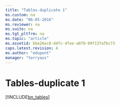 ```yaml
---
title: "Tables-duplicate 1"
ms.custom: na
ms.date: "06-05-2016"
ms.reviewer: na
ms.suite: na
ms.tgt_pltfrm: na
ms.topic: "article"
ms.assetid: bbe26ec8-d4fc-4fee-a070-99f137afbc73
caps.latest.revision: 4
ms.author: "edupont"
manager: "terryaus"
---
```

# Tables-duplicate 1
[!INCLUDE[bn_tables](../../LocalFunctionalityForMicrosoftDynamicsNav2016/Australia/includes/bn_tables_md.md)]